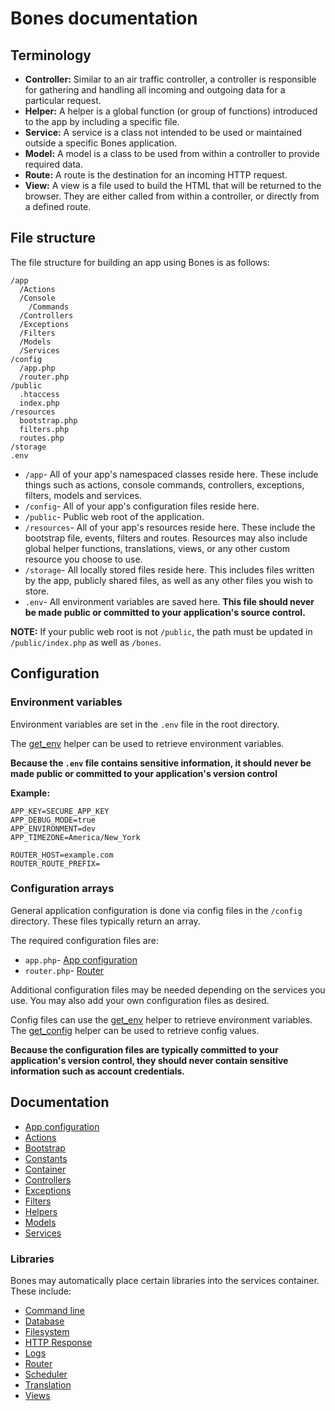 # Bones documentation

## Terminology

- **Controller:** Similar to an air traffic controller, a controller is responsible for gathering and handling all 
incoming and outgoing data for a particular request.
- **Helper:** A helper is a global function (or group of functions) introduced to the app by including a specific file.
- **Service:** A service is a class not intended to be used or maintained outside a specific Bones application.
- **Model:** A model is a class to be used from within a controller to provide required data.
- **Route:** A route is the destination for an incoming HTTP request.
- **View:** A view is a file used to build the HTML that will be returned to the browser. 
They are either called from within a controller, or directly from a defined route.

## File structure

The file structure for building an app using Bones is as follows:

```
/app
  /Actions
  /Console
    /Commands
  /Controllers
  /Exceptions
  /Filters
  /Models
  /Services
/config
  /app.php
  /router.php
/public
  .htaccess
  index.php
/resources
  bootstrap.php
  filters.php
  routes.php
/storage
.env
```

- `/app`- All of your app's namespaced classes reside here. 
These include things such as actions, console commands, controllers, exceptions, filters, models and services.
- `/config`- All of your app's configuration files reside here.
- `/public`- Public web root of the application. 
- `/resources`- All of your app's resources reside here. These include the bootstrap file, events, filters and routes. 
Resources may also include global helper functions, translations, views, or any other custom resource you choose to use.
- `/storage`- All locally stored files reside here. This includes files written by the app, publicly shared files, 
as well as any other files you wish to store. 
- `.env`- All environment variables are saved here. 
**This file should never be made public or committed to your application's source control.**

**NOTE:** If your public web root is not `/public`, the path must be updated in `/public/index.php` as well as `/bones`.

## Configuration

### Environment variables

Environment variables are set in the `.env` file in the root directory. 

The [get_env](helpers.md#get_env) helper can be used to retrieve environment variables.

**Because the `.env` file contains sensitive information, 
it should never be made public or committed to your application's version control**

**Example:**

```
APP_KEY=SECURE_APP_KEY
APP_DEBUG_MODE=true
APP_ENVIRONMENT=dev
APP_TIMEZONE=America/New_York

ROUTER_HOST=example.com
ROUTER_ROUTE_PREFIX=
```

### Configuration arrays

General application configuration is done via config files in the `/config` directory.
These files typically return an array.

The required configuration files are:
 
- `app.php`- [App configuration](app.md)
- `router.php`- [Router](libraries/router.md)

Additional configuration files may be needed depending on the services you use.
You may also add your own configuration files as desired.

Config files can use the [get_env](helpers.md#get_env) helper to retrieve environment variables.
The [get_config](helpers.md#get_config) helper can be used to retrieve config values.

**Because the configuration files are typically committed to your application's version control, they should never contain sensitive information such as account credentials.**

## Documentation

- [App configuration](app.md)
- [Actions](actions.md)
- [Bootstrap](bootstrap.md)
- [Constants](constants.md)
- [Container](container.md)
- [Controllers](controllers.md)
- [Exceptions](exceptions.md)
- [Filters](filters.md)
- [Helpers](helpers.md)
- [Models](models.md)
- [Services](services.md)

### Libraries

Bones may automatically place certain libraries into the services container.
These include:

- [Command line](libraries/cli.md)
- [Database](libraries/database.md)
- [Filesystem](libraries/filesystem.md)
- [HTTP Response](libraries/http-response.md)
- [Logs](libraries/logs.md)
- [Router](libraries/router.md)
- [Scheduler](libraries/scheduler.md)
- [Translation](libraries/translation.md)
- [Views](libraries/views.md)